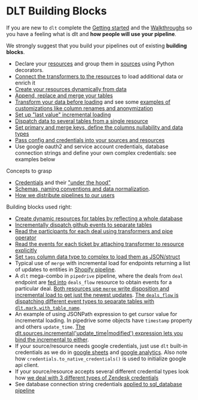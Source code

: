 
# DLT Building Blocks

If you are new to `dlt` complete the [Getting started](https://dlthub.com/docs/getting-started) and the [Walkthroughs](https://dlthub.com/docs/walkthroughs/create-a-pipeline) so you have a feeling what is dlt and **how people will use your pipeline**.

We strongly suggest that you build your pipelines out of existing **building blocks**.

* Declare your [resources](https://dlthub.com/docs/general-usage/resource) and group them in [sources](https://dlthub.com/docs/general-usage/source) using Python decorators.
* [Connect the transformers to the resources](https://dlthub.com/docs/general-usage/resource#feeding-data-from-one-resource-into-another) to load additional data or enrich it
* [Create your resources dynamically from data](https://dlthub.com/docs/general-usage/source#create-resources-dynamically)
* [Append, replace and merge your tables](https://dlthub.com/docs/general-usage/incremental-loading)
* [Transform your data before loading](https://dlthub.com/docs/general-usage/resource#customize-resources) and see some [examples of customizations like column renames and anonymization](https://dlthub.com/docs/customizations/customizing-pipelines/renaming_columns)
* [Set up "last value" incremental loading](https://dlthub.com/docs/general-usage/incremental-loading#incremental-loading-with-last-value)
* [Dispatch data to several tables from a single resource](https://dlthub.com/docs/general-usage/resource#dispatch-data-to-many-tables)
* [Set primary and merge keys, define the columns nullability and data types](https://dlthub.com/docs/general-usage/resource#define-schema)
* [Pass config and credentials into your sources and resources](https://dlthub.com/docs/general-usage/credentials)
* Use google oauth2 and service account credentials, database connection strings and define your own complex credentials: see examples below

Concepts to grasp
* [Credentials](https://dlthub.com/docs/general-usage/credentials) and their ["under the hood"](https://github.com/dlt-hub/dlt/blob/devel/docs/technical/secrets_and_config.md)
* [Schemas, naming conventions and data normalization](https://dlthub.com/docs/general-usage/schema).
* [How we distribute pipelines to our users](DISTRIBUTION.md)

Building blocks used right:
* [Create dynamic resources for tables by reflecting a whole database](https://github.com/dlt-hub/pipelines/blob/master/pipelines/sql_database/sql_database.py#L50)
* [Incrementally dispatch github events to separate tables](https://github.com/dlt-hub/pipelines/blob/master/pipelines/github/__init__.py#L70)
* [Read the participants for each deal using transformers and pipe operator](https://github.com/dlt-hub/pipelines/blob/master/pipelines/pipedrive/__init__.py#L67)
* [Read the events for each ticket by attaching transformer to resource explicitly](https://github.com/dlt-hub/pipelines/blob/master/pipelines/hubspot/__init__.py#L125)
* [Set `tags` column data type to complex to load them as JSON/struct](https://github.com/dlt-hub/pipelines/blob/master/pipelines/zendesk/__init__.py#L108)
* Typical use of `merge` with incremental load for endpoints returning a list of updates to entities in [Shopify pipeline](https://github.com/dlt-hub/pipelines/blob/master/pipelines/shopify_dlt/__init__.py#L36).
* A `dlt` mega-combo in `pipedrive` pipeline, where the deals from `deal` endpoint are [fed into](https://github.com/dlt-hub/pipelines/blob/master/pipelines/pipedrive/__init__.py#L113) `deals_flow` resource to obtain events for a particular deal. [Both resources use `merge` write disposition and incremental load to get just the newest updates](https://github.com/dlt-hub/pipelines/blob/master/pipelines/pipedrive/__init__.py#L103). [The `deals_flow` is dispatching different event types to separate tables with `dlt.mark.with_table_name`](https://github.com/dlt-hub/pipelines/blob/master/pipelines/pipedrive/__init__.py#L135).
* An example of using JSONPath expression to get cursor value for incremental loading. In pipedrive some objects have `timestamp` property and others `update_time`. [The dlt.sources.incremental('update_time|modified') expression lets you bind the incremental to either](https://github.com/dlt-hub/pipelines/blob/master/pipelines/pipedrive/recents.py#L39).
* If your source/resource needs google credentials, just use `dlt` built-in credentials as we do in [google sheets](https://github.com/dlt-hub/pipelines/blob/master/pipelines/google_sheets/__init__.py#L26) and [google analytics](https://github.com/dlt-hub/pipelines/blob/master/pipelines/google_analytics/__init__.py#L32). Also note how `credentials.to_native_credentials()` is used to initialize google api client.
* If your source/resource accepts several different credential types look how [we deal with 3 different types of Zendesk credentials](https://github.com/dlt-hub/pipelines/blob/master/pipelines/zendesk/helpers/credentials.py#L10)
* See database connection string credentials [applied to sql_database pipeline](https://github.com/dlt-hub/pipelines/blob/master/pipelines/sql_database/sql_database.py#L22)
